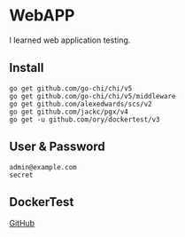 # WebAPP

I learned web application testing.

## Install

```
go get github.com/go-chi/chi/v5
go get github.com/go-chi/chi/v5/middleware
go get github.com/alexedwards/scs/v2
go get github.com/jackc/pgx/v4
go get -u github.com/ory/dockertest/v3
```

## User & Password

```
admin@example.com
secret
```

## DockerTest

[GitHub](https://github.com/ory/dockertest)

